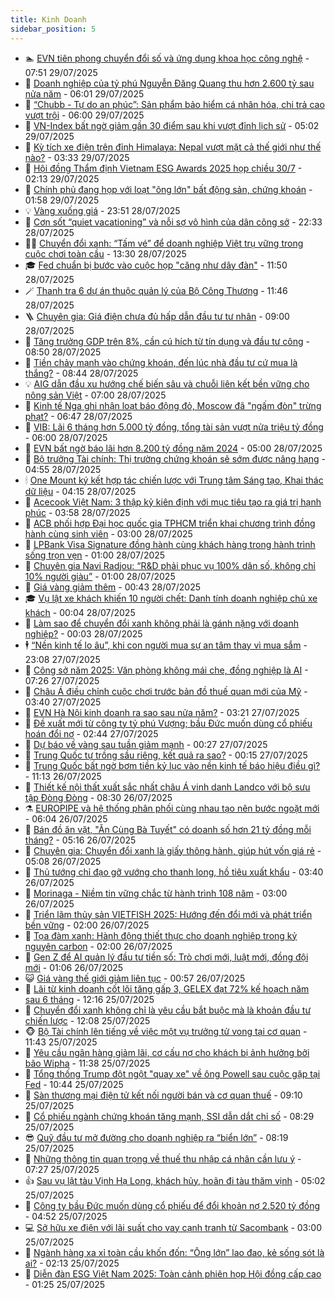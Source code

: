 ```yaml
---
title: Kinh Doanh
sidebar_position: 5
---
```


<!-- dantri-kinh-doanh:START -->
- 🏊 [EVN tiên phong chuyển đổi số và ứng dụng khoa học công nghệ](https://dantri.com.vn/kinh-doanh/evn-tien-phong-chuyen-doi-so-va-ung-dung-khoa-hoc-cong-nghe-20250729144816321.htm) - 07:51 29/07/2025
- 🦆 [Doanh nghiệp của tỷ phú Nguyễn Đăng Quang thu hơn 2.600 tỷ sau nửa năm](https://dantri.com.vn/kinh-doanh/doanh-nghiep-cua-ty-phu-nguyen-dang-quang-thu-hon-2600-ty-sau-nua-nam-20250729103241918.htm) - 06:01 29/07/2025
- 🦄 [“Chubb - Tự do an phúc”: Sản phẩm bảo hiểm cá nhân hóa, chi trả cao vượt trội](https://dantri.com.vn/kinh-doanh/chubb-tu-do-an-phuc-san-pham-bao-hiem-ca-nhan-hoa-chi-tra-cao-vuot-troi-20250729111919099.htm) - 06:00 29/07/2025
- 🌝 [VN-Index bất ngờ giảm gần 30 điểm sau khi vượt đỉnh lịch sử](https://dantri.com.vn/kinh-doanh/vn-index-bat-ngo-giam-gan-30-diem-sau-khi-vuot-dinh-lich-su-20250729103652985.htm) - 05:02 29/07/2025
- 💃 [Kỳ tích xe điện trên đỉnh Himalaya: Nepal vượt mặt cả thế giới như thế nào?](https://dantri.com.vn/kinh-doanh/ky-tich-xe-dien-tren-dinh-himalaya-nepal-vuot-mat-ca-the-gioi-nhu-the-nao-20250728234434601.htm) - 03:33 29/07/2025
- 🦏 [Hội đồng Thẩm định Vietnam ESG Awards 2025 họp chiều 30/7](https://dantri.com.vn/kinh-doanh/hoi-dong-tham-dinh-vietnam-esg-awards-2025-hop-chieu-307-20250728173816731.htm) - 02:13 29/07/2025
- 🦩 [Chính phủ đang họp với loạt &quot;ông lớn&quot; bất động sản, chứng khoán](https://dantri.com.vn/kinh-doanh/chinh-phu-dang-hop-voi-loat-ong-lon-bat-dong-san-chung-khoan-20250729085527149.htm) - 01:58 29/07/2025
- 💡 [Vàng xuống giá](https://dantri.com.vn/kinh-doanh/vang-xuong-gia-20250729012716137.htm) - 23:51 28/07/2025
- 🌊 [Cơn sốt “quiet vacationing” và nỗi sợ vô hình của dân công sở](https://dantri.com.vn/kinh-doanh/con-sot-quiet-vacationing-va-noi-so-vo-hinh-cua-dan-cong-so-20250717210601943.htm) - 22:33 28/07/2025
- 🧑‍💻 [Chuyển đổi xanh: “Tấm vé” để doanh nghiệp Việt trụ vững trong cuộc chơi toàn cầu](https://dantri.com.vn/kinh-doanh/chuyen-doi-xanh-tam-ve-de-doanh-nghiep-viet-tru-vung-trong-cuoc-choi-toan-cau-20250726185508426.htm) - 13:30 28/07/2025
- 🎓 [Fed chuẩn bị bước vào cuộc họp &quot;căng như dây đàn&quot;](https://dantri.com.vn/kinh-doanh/fed-chuan-bi-buoc-vao-cuoc-hop-cang-nhu-day-dan-20250728153325514.htm) - 11:50 28/07/2025
- 🪄 [Thanh tra 6 dự án thuộc quản lý của Bộ Công Thương](https://dantri.com.vn/kinh-doanh/thanh-tra-6-du-an-thuoc-quan-ly-cua-bo-cong-thuong-20250728181533025.htm) - 11:46 28/07/2025
- 🪜 [Chuyên gia: Giá điện chưa đủ hấp dẫn đầu tư tư nhân](https://dantri.com.vn/kinh-doanh/chuyen-gia-gia-dien-chua-du-hap-dan-dau-tu-tu-nhan-20250728120455608.htm) - 09:00 28/07/2025
- 🦄 [Tăng trưởng GDP trên 8%, cần cú hích từ tín dụng và đầu tư công](https://dantri.com.vn/kinh-doanh/tang-truong-gdp-tren-8-can-cu-hich-tu-tin-dung-va-dau-tu-cong-20250728152632940.htm) - 08:50 28/07/2025
- 💯 [Tiền chảy mạnh vào chứng khoán, đến lúc nhà đầu tư cứ mua là thắng?](https://dantri.com.vn/kinh-doanh/tien-chay-manh-vao-chung-khoan-den-luc-nha-dau-tu-cu-mua-la-thang-20250728153117501.htm) - 08:44 28/07/2025
- 💡 [AIG dẫn đầu xu hướng chế biến sâu và chuỗi liên kết bền vững cho nông sản Việt](https://dantri.com.vn/kinh-doanh/aig-dan-dau-xu-huong-che-bien-sau-va-chuoi-lien-ket-ben-vung-cho-nong-san-viet-20250728124154307.htm) - 07:00 28/07/2025
- 🧰 [Kinh tế Nga ghi nhận loạt báo động đỏ, Moscow đã &quot;ngấm đòn&quot; trừng phạt?](https://dantri.com.vn/kinh-doanh/kinh-te-nga-ghi-nhan-loat-bao-dong-do-moscow-da-ngam-don-trung-phat-20250725235109177.htm) - 06:47 28/07/2025
- 🎊 [VIB: Lãi 6 tháng hơn 5.000 tỷ đồng, tổng tài sản vượt nửa triệu tỷ đồng](https://dantri.com.vn/kinh-doanh/vib-lai-6-thang-hon-5000-ty-dong-tong-tai-san-vuot-nua-trieu-ty-dong-20250728092539007.htm) - 06:00 28/07/2025
- 🔭 [EVN bất ngờ báo lãi hơn 8.200 tỷ đồng năm 2024](https://dantri.com.vn/kinh-doanh/evn-bat-ngo-bao-lai-hon-8200-ty-dong-nam-2024-20250728114955809.htm) - 05:00 28/07/2025
- 💼 [Bộ trưởng Tài chính: Thị trường chứng khoán sẽ sớm được nâng hạng](https://dantri.com.vn/kinh-doanh/bo-truong-tai-chinh-thi-truong-chung-khoan-se-som-duoc-nang-hang-20250728113835579.htm) - 04:55 28/07/2025
- 🕯 [One Mount ký kết hợp tác chiến lược với Trung tâm Sáng tạo, Khai thác dữ liệu](https://dantri.com.vn/kinh-doanh/one-mount-ky-ket-hop-tac-chien-luoc-voi-trung-tam-sang-tao-khai-thac-du-lieu-20250726203253351.htm) - 04:15 28/07/2025
- 🫣 [Acecook Việt Nam: 3 thập kỷ kiên định với mục tiêu tạo ra giá trị hạnh phúc](https://dantri.com.vn/kinh-doanh/acecook-viet-nam-3-thap-ky-kien-dinh-voi-muc-tieu-tao-ra-gia-tri-hanh-phuc-20250728103908894.htm) - 03:58 28/07/2025
- 🤠 [ACB phối hợp Đại học quốc gia TPHCM triển khai chương trình đồng hành cùng sinh viên](https://dantri.com.vn/kinh-doanh/acb-phoi-hop-dai-hoc-quoc-gia-tphcm-trien-khai-chuong-trinh-dong-hanh-cung-sinh-vien-20250728094603867.htm) - 03:00 28/07/2025
- 🌈 [LPBank Visa Signature đồng hành cùng khách hàng trong hành trình sống trọn vẹn](https://dantri.com.vn/kinh-doanh/lpbank-visa-signature-dong-hanh-cung-khach-hang-trong-hanh-trinh-song-tron-ven-20250725104616794.htm) - 01:00 28/07/2025
- 🦅 [Chuyên gia Navi Radjou: “​​R&amp;D phải phục vụ 100% dân số, không chỉ 10% người giàu”](https://dantri.com.vn/kinh-doanh/chuyen-gia-navi-radjou-rd-phai-phuc-vu-100-dan-so-khong-chi-10-nguoi-giau-20250727155143183.htm) - 01:00 28/07/2025
- 🌁 [Giá vàng giảm thêm](https://dantri.com.vn/kinh-doanh/gia-vang-giam-them-20250728071203418.htm) - 00:43 28/07/2025
- 🎓 [Vụ lật xe khách khiến 10 người chết: Danh tính doanh nghiệp chủ xe khách](https://dantri.com.vn/kinh-doanh/vu-lat-xe-khach-khien-10-nguoi-chet-danh-tinh-doanh-nghiep-chu-xe-khach-20250727181601258.htm) - 00:04 28/07/2025
- 📝 [Làm sao để chuyển đổi xanh không phải là gánh nặng với doanh nghiệp?](https://dantri.com.vn/kinh-doanh/lam-sao-de-chuyen-doi-xanh-khong-phai-la-ganh-nang-voi-doanh-nghiep-20250725151134205.htm) - 00:03 28/07/2025
- 🕴 [“Nền kinh tế lo âu”, khi con người mua sự an tâm thay vì mua sắm](https://dantri.com.vn/kinh-doanh/nen-kinh-te-lo-au-khi-con-nguoi-mua-su-an-tam-thay-vi-mua-sam-20250717224622608.htm) - 23:08 27/07/2025
- 🧰 [Công sở năm 2025: Văn phòng không mái che, đồng nghiệp là AI](https://dantri.com.vn/kinh-doanh/cong-so-nam-2025-van-phong-khong-mai-che-dong-nghiep-la-ai-20250722113206614.htm) - 07:26 27/07/2025
- 🤖 [Châu Á điều chỉnh cuộc chơi trước bản đồ thuế quan mới của Mỹ](https://dantri.com.vn/kinh-doanh/chau-a-dieu-chinh-cuoc-choi-truoc-ban-do-thue-quan-moi-cua-my-20250723173730681.htm) - 03:40 27/07/2025
- 🤠 [EVN Hà Nội kinh doanh ra sao sau nửa năm?](https://dantri.com.vn/kinh-doanh/evn-ha-noi-kinh-doanh-ra-sao-sau-nua-nam-20250726233231861.htm) - 03:21 27/07/2025
- 🌮 [Đề xuất mới từ công ty tỷ phú Vượng; bầu Đức muốn dùng cổ phiếu hoán đổi nợ](https://dantri.com.vn/kinh-doanh/de-xuat-moi-tu-cong-ty-ty-phu-vuong-bau-duc-muon-dung-co-phieu-hoan-doi-no-20250727081900548.htm) - 02:44 27/07/2025
- 🦄 [Dự báo về vàng sau tuần giảm mạnh](https://dantri.com.vn/kinh-doanh/du-bao-ve-vang-sau-tuan-giam-manh-20250726230859540.htm) - 00:27 27/07/2025
- 👺 [Trung Quốc tự trồng sầu riêng, kết quả ra sao?](https://dantri.com.vn/kinh-doanh/trung-quoc-tu-trong-sau-rieng-ket-qua-ra-sao-20250727001408001.htm) - 00:15 27/07/2025
- 🤗 [Trung Quốc bất ngờ bơm tiền kỷ lục vào nền kinh tế báo hiệu điều gì?](https://dantri.com.vn/kinh-doanh/trung-quoc-bat-ngo-bom-tien-ky-luc-vao-nen-kinh-te-bao-hieu-dieu-gi-20250725231803661.htm) - 11:13 26/07/2025
- 💪 [Thiết kế nội thất xuất sắc nhất châu Á vinh danh Landco với bộ sưu tập Đòng Đòng](https://dantri.com.vn/kinh-doanh/thiet-ke-noi-that-xuat-sac-nhat-chau-a-vinh-danh-landco-voi-bo-suu-tap-dong-dong-20250726145707419.htm) - 08:30 26/07/2025
- ⚗️ [EUROPIPE và hệ thống phân phối cùng nhau tạo nên bước ngoặt mới](https://dantri.com.vn/kinh-doanh/europipe-va-he-thong-phan-phoi-cung-nhau-tao-nen-buoc-ngoat-moi-20250726120215788.htm) - 06:04 26/07/2025
- 🧠 [Bán đồ ăn vặt, &quot;Ăn Cùng Bà Tuyết&quot; có doanh số hơn 21 tỷ đồng mỗi tháng?](https://dantri.com.vn/kinh-doanh/ban-do-an-vat-an-cung-ba-tuyet-co-doanh-so-hon-21-ty-dong-moi-thang-20250724144625290.htm) - 05:16 26/07/2025
- 🗽 [Chuyên gia: Chuyển đổi xanh là giấy thông hành, giúp hút vốn giá rẻ](https://dantri.com.vn/kinh-doanh/chuyen-gia-chuyen-doi-xanh-la-giay-thong-hanh-giup-hut-von-gia-re-20250725150831321.htm) - 05:08 26/07/2025
- 🫣 [Thủ tướng chỉ đạo gỡ vướng cho thanh long, hồ tiêu xuất khẩu](https://dantri.com.vn/kinh-doanh/thu-tuong-chi-dao-go-vuong-cho-thanh-long-ho-tieu-xuat-khau-20250726102524687.htm) - 03:40 26/07/2025
- 🫣 [Morinaga - Niềm tin vững chắc từ hành trình 108 năm](https://dantri.com.vn/kinh-doanh/morinaga-niem-tin-vung-chac-tu-hanh-trinh-108-nam-20250725224704050.htm) - 03:00 26/07/2025
- 🫣 [Triển lãm thủy sản VIETFISH 2025: Hướng đến đổi mới và phát triển bền vững](https://dantri.com.vn/kinh-doanh/trien-lam-thuy-san-vietfish-2025-huong-den-doi-moi-va-phat-trien-ben-vung-20250725182506596.htm) - 02:00 26/07/2025
- 💂 [Tọa đàm xanh: Hành động thiết thực cho doanh nghiệp trong kỷ nguyên carbon](https://dantri.com.vn/kinh-doanh/toa-dam-xanh-hanh-dong-thiet-thuc-cho-doanh-nghiep-trong-ky-nguyen-carbon-20250724184806995.htm) - 02:00 26/07/2025
- 💫 [Gen Z để AI quản lý đầu tư tiền số: Trò chơi mới, luật mới, đồng đội mới](https://dantri.com.vn/kinh-doanh/gen-z-de-ai-quan-ly-dau-tu-tien-so-tro-choi-moi-luat-moi-dong-doi-moi-20250724225952375.htm) - 01:06 26/07/2025
- 😺 [Giá vàng thế giới giảm liên tục](https://dantri.com.vn/kinh-doanh/gia-vang-the-gioi-giam-lien-tuc-20250725233655982.htm) - 00:57 26/07/2025
- 🦆 [Lãi từ kinh doanh cốt lõi tăng gấp 3, GELEX đạt 72% kế hoạch năm sau 6 tháng](https://dantri.com.vn/kinh-doanh/lai-tu-kinh-doanh-cot-loi-tang-gap-3-gelex-dat-72-ke-hoach-nam-sau-6-thang-20250725183937014.htm) - 12:16 25/07/2025
- 👀 [Chuyển đổi xanh không chỉ là yêu cầu bắt buộc mà là khoản đầu tư chiến lược](https://dantri.com.vn/kinh-doanh/chuyen-doi-xanh-khong-chi-la-yeu-cau-bat-buoc-ma-la-khoan-dau-tu-chien-luoc-20250724120039928.htm) - 12:08 25/07/2025
- 🐵 [Bộ Tài chính lên tiếng về việc một vụ trưởng tử vong tại cơ quan](https://dantri.com.vn/kinh-doanh/bo-tai-chinh-len-tieng-ve-viec-mot-vu-truong-tu-vong-tai-co-quan-20250725183258748.htm) - 11:43 25/07/2025
- 🤖 [Yêu cầu ngân hàng giảm lãi, cơ cấu nợ cho khách bị ảnh hưởng bởi bão Wipha](https://dantri.com.vn/kinh-doanh/yeu-cau-ngan-hang-giam-lai-co-cau-no-cho-khach-bi-anh-huong-boi-bao-wipha-20250725173046358.htm) - 11:38 25/07/2025
- 💂 [Tổng thống Trump đột ngột &quot;quay xe&quot; về ông Powell sau cuộc gặp tại Fed](https://dantri.com.vn/kinh-doanh/tong-thong-trump-dot-ngot-quay-xe-ve-ong-powell-sau-cuoc-gap-tai-fed-20250725163821842.htm) - 10:44 25/07/2025
- 🦆 [Sàn thương mại điện tử kết nối người bán và cơ quan thuế](https://dantri.com.vn/kinh-doanh/san-thuong-mai-dien-tu-ket-noi-nguoi-ban-va-co-quan-thue-20250725161020820.htm) - 09:10 25/07/2025
- 🦅 [Cổ phiếu ngành chứng khoán tăng mạnh, SSI dẫn dắt chỉ số](https://dantri.com.vn/kinh-doanh/co-phieu-nganh-chung-khoan-tang-manh-ssi-dan-dat-chi-so-20250725152101357.htm) - 08:29 25/07/2025
- 😎 [Quỹ đầu tư mở đường cho doanh nghiệp ra “biển lớn”](https://dantri.com.vn/kinh-doanh/quy-dau-tu-mo-duong-cho-doanh-nghiep-ra-bien-lon-20250725150301648.htm) - 08:19 25/07/2025
- 🐎 [Những thông tin quan trọng về thuế thu nhập cá nhân cần lưu ý](https://dantri.com.vn/kinh-doanh/nhung-thong-tin-quan-trong-ve-thue-thu-nhap-ca-nhan-can-luu-y-20250725093949355.htm) - 07:27 25/07/2025
- 👍 [Sau vụ lật tàu Vịnh Hạ Long, khách hủy, hoãn đi tàu thăm vịnh](https://dantri.com.vn/kinh-doanh/sau-vu-lat-tau-vinh-ha-long-khach-huy-hoan-di-tau-tham-vinh-20250724182410436.htm) - 05:02 25/07/2025
- 🦒 [Công ty bầu Đức muốn dùng cổ phiếu để đổi khoản nợ 2.520 tỷ đồng](https://dantri.com.vn/kinh-doanh/cong-ty-bau-duc-muon-dung-co-phieu-de-doi-khoan-no-2520-ty-dong-20250725081357265.htm) - 04:52 25/07/2025
- 💻 [Sở hữu xe điện với lãi suất cho vay cạnh tranh từ Sacombank](https://dantri.com.vn/kinh-doanh/so-huu-xe-dien-voi-lai-suat-cho-vay-canh-tranh-tu-sacombank-20250725095241236.htm) - 03:00 25/07/2025
- 👺 [Ngành hàng xa xỉ toàn cầu khốn đốn: “Ông lớn” lao đao, kẻ sống sót là ai?](https://dantri.com.vn/kinh-doanh/nganh-hang-xa-xi-toan-cau-khon-don-ong-lon-lao-dao-ke-song-sot-la-ai-20250723170040049.htm) - 02:13 25/07/2025
- 🧐 [Diễn đàn ESG Việt Nam 2025: Toàn cảnh phiên họp Hội đồng cấp cao](https://dantri.com.vn/kinh-doanh/dien-dan-esg-viet-nam-2025-toan-canh-phien-hop-hoi-dong-cap-cao-20250724223344175.htm) - 01:25 25/07/2025<!-- dantri-kinh-doanh:END -->
